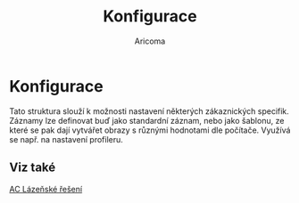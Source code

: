﻿---
    title: "Konfigurace"
    author: Aricoma
    ms.date: 04/30/2018
    ms.topic: article
    ms.prod: dynamics-nav-2017
    ms.contentlocale: cs-cz
    ms.lasthandoff: 04/30/2018
---

# Konfigurace
Tato struktura slouží k možnosti nastavení některých zákaznických specifik. Záznamy lze definovat buď jako standardní záznam, nebo jako šablonu, ze které se pak dají vytvářet obrazy s různými hodnotami dle počítače. Využívá se např. na nastavení profileru. 

## <a name="see-also"></a>Viz také
[AC Lázeňské řešení](spa-solution.md)